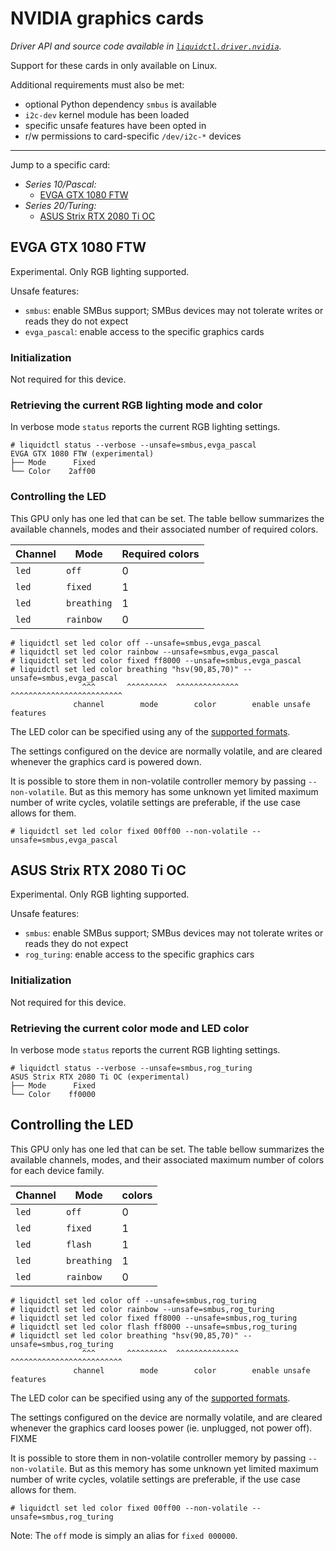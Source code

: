 # NVIDIA graphics cards
_Driver API and source code available in [`liquidctl.driver.nvidia`](../liquidctl/driver/nvidia.py)._

Support for these cards in only available on Linux.

Additional requirements must also be met:

- optional Python dependency `smbus` is available
- `i2c-dev` kernel module has been loaded
- specific unsafe features have been opted in
- r/w permissions to card-specific `/dev/i2c-*` devices

---

Jump to a specific card:

* _Series 10/Pascal:_
    - [EVGA GTX 1080 FTW](#evga-gtx-1080-ftw)
* _Series 20/Turing:_
    - [ASUS Strix RTX 2080 Ti OC](#asus-strix-rtx-2080-ti-oc)


## EVGA GTX 1080 FTW

Experimental.  Only RGB lighting supported.

Unsafe features:

- `smbus`: enable SMBus support; SMBus devices may not tolerate writes or reads
  they do not expect
- `evga_pascal`: enable access to the specific graphics cards

### Initialization

Not required for this device.

### Retrieving the current RGB lighting mode and color

In verbose mode `status` reports the current RGB lighting settings.

```
# liquidctl status --verbose --unsafe=smbus,evga_pascal
EVGA GTX 1080 FTW (experimental)
├── Mode      Fixed  
└── Color    2aff00  
```

### Controlling the LED

This GPU only has one led that can be set.  The table bellow summarizes the
available channels, modes and their associated number of required colors.

| Channel    | Mode        | Required colors |
| ---------- | ----------- | --------------- |
| `led`      | `off`       |               0 |
| `led`      | `fixed`     |               1 |
| `led`      | `breathing` |               1 |
| `led`      | `rainbow`   |               0 |

```
# liquidctl set led color off --unsafe=smbus,evga_pascal
# liquidctl set led color rainbow --unsafe=smbus,evga_pascal
# liquidctl set led color fixed ff8000 --unsafe=smbus,evga_pascal
# liquidctl set led color breathing "hsv(90,85,70)" --unsafe=smbus,evga_pascal
                ^^^       ^^^^^^^^^  ^^^^^^^^^^^^^^ ^^^^^^^^^^^^^^^^^^^^^^^^^
              channel        mode        color        enable unsafe features
```

The LED color can be specified using any of the
[supported formats](../README.md#supported-color-specification-formats).

The settings configured on the device are normally volatile, and are
cleared whenever the graphics card is powered down.

It is possible to store them in non-volatile controller memory by
passing `--non-volatile`.  But as this memory has some unknown yet
limited maximum number of write cycles, volatile settings are
preferable, if the use case allows for them.

```
# liquidctl set led color fixed 00ff00 --non-volatile --unsafe=smbus,evga_pascal
```


## ASUS Strix RTX 2080 Ti OC

Experimental. Only RGB lighting supported.

Unsafe features:

- `smbus`: enable SMBus support; SMBus devices may not tolerate writes or reads
  they do not expect
- `rog_turing`: enable access to the specific graphics cars

### Initialization

Not required for this device.

### Retrieving the current color mode and LED color

In verbose mode `status` reports the current RGB lighting settings.

```
# liquidctl status --verbose --unsafe=smbus,rog_turing
ASUS Strix RTX 2080 Ti OC (experimental)
├── Mode      Fixed  
└── Color    ff0000  
```

## Controlling the LED

This GPU only has one led that can be set.  The table bellow summarizes the
available channels, modes, and their associated maximum number of colors for
each device family.

| Channel    | Mode          | colors  |
| ---------- | ------------- | ------- |
| `led`      | `off`         |       0 |
| `led`      | `fixed`       |       1 |
| `led`      | `flash`       |       1 |
| `led`      | `breathing`   |       1 |
| `led`      | `rainbow`     |       0 |

```
# liquidctl set led color off --unsafe=smbus,rog_turing
# liquidctl set led color rainbow --unsafe=smbus,rog_turing
# liquidctl set led color fixed ff8000 --unsafe=smbus,rog_turing
# liquidctl set led color flash ff8000 --unsafe=smbus,rog_turing
# liquidctl set led color breathing "hsv(90,85,70)" --unsafe=smbus,rog_turing
                ^^^       ^^^^^^^^^  ^^^^^^^^^^^^^^ ^^^^^^^^^^^^^^^^^^^^^^^^^
              channel        mode        color        enable unsafe features
```

The LED color can be specified using any of the
[supported formats](../README.md#supported-color-specification-formats).

The settings configured on the device are normally volatile, and are cleared
whenever the graphics card looses power (ie. unplugged, not power off).  FIXME

It is possible to store them in non-volatile controller memory by passing
`--non-volatile`.  But as this memory has some unknown yet limited maximum
number of write cycles, volatile settings are preferable, if the use case
allows for them.

```
# liquidctl set led color fixed 00ff00 --non-volatile --unsafe=smbus,rog_turing
```

Note: The `off` mode is simply an alias for `fixed 000000`.
